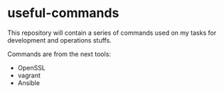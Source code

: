 # useful-commands

This repository will contain a series of commands used on my tasks for development and operations stuffs.

Commands are from the next tools:

* OpenSSL
* vagrant
* Ansible

